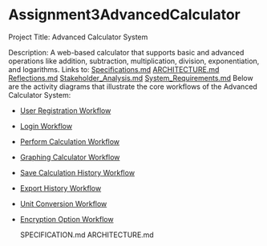 # Assignment3AdvancedCalculator
Project Title: Advanced Calculator System

Description: A web-based calculator that supports basic and advanced operations like addition, subtraction, multiplication, division, exponentiation, and logarithms. 
Links to:
    [Specifications.md](Specifications.md)
    [ARCHITECTURE.md](ARCHITECTURE.md)
    [Reflections.md](Reflections.md)
    [Stakeholder_Analysis.md](Stakeholder_Analysis.md)
    [System_Requirements.md](System_Requirements.md)
Below are the activity diagrams that illustrate the core workflows of the Advanced Calculator System:

- [User Registration Workflow](https://www.mermaidchart.com/raw/37f5f7b5-2b06-4f47-af30-bcd8baa1b8e2?theme=light&version=v0.1&format=svg)
- [Login Workflow](https://www.mermaidchart.com/raw/c3c0a77b-ecb3-43a4-a46e-f7023bf38f6c?theme=light&version=v0.1&format=svg)
- [Perform Calculation Workflow](https://www.mermaidchart.com/raw/38715718-de2b-4ec5-8c5d-ce6f669e07a2?theme=light&version=v0.1&format=svg)
- [Graphing Calculator Workflow](https://www.mermaidchart.com/raw/91558cfb-f535-4525-a8bd-6fad6ef71a66?theme=light&version=v0.1&format=svg)
- [Save Calculation History Workflow](https://www.mermaidchart.com/raw/df731fbf-4167-4bca-8bf4-c5bec9c0d7de?theme=light&version=v0.1&format=svg)
- [Export History Workflow](https://www.mermaidchart.com/raw/ccd7b04b-d1dd-43ef-be4d-161d51bd0589?theme=light&version=v0.1&format=svg)
- [Unit Conversion Workflow](https://www.mermaidchart.com/raw/24e32ebe-44f7-4cf8-87f0-2ab0b41d4398?theme=light&version=v0.1&format=svg)
- [Encryption Option Workflow](link_to_diagram)




    SPECIFICATION.md
    ARCHITECTURE.md

